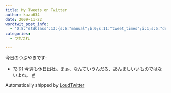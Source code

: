 ```yaml
---
title: My Tweets on Twitter
author: kazu634
date: 2009-11-22
wordtwit_post_info:
  - 'O:8:"stdClass":13:{s:6:"manual";b:0;s:11:"tweet_times";i:1;s:5:"delay";i:0;s:7:"enabled";i:1;s:10:"separation";s:2:"60";s:7:"version";s:3:"3.7";s:14:"tweet_template";b:0;s:6:"status";i:2;s:6:"result";a:0:{}s:13:"tweet_counter";i:2;s:13:"tweet_log_ids";a:1:{i:0;i:4941;}s:9:"hash_tags";a:0:{}s:8:"accounts";a:1:{i:0;s:7:"kazu634";}}'
categories:
  - つれづれ

---
```

<div class="section">
<p>
    今日のつぶやきです:
</p>
  
<ul class="loudtwitter">
<li>
<em>12:01</em> 今週も休日出社。まぁ、なんていうんだろ、あんましいいものではないよね。 <a href="http://twitter.com/kazu634/statuses/5908875532" onclick="__gaTracker('send', 'event', 'outbound-article', 'http://twitter.com/kazu634/statuses/5908875532', '#');">#</a>
</li>
</ul>
  
<p>
    Automatically shipped by <a href="http://www.loudtwitter.com" onclick="__gaTracker('send', 'event', 'outbound-article', 'http://www.loudtwitter.com', 'LoudTwitter');">LoudTwitter</a>
</p>
</div>
